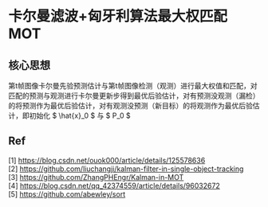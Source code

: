 # 卡尔曼滤波+匈牙利算法最大权匹配MOT

## 核心思想
第t帧图像卡尔曼先验预测估计与第t帧图像检测（观测）进行最大权值和匹配，对匹配的预测与观测进行卡尔曼更新步得到最优后验估计，对有预测没观测（漏检）的将预测作为最优后验估计，对有观测没预测（新目标）的将观测作为最优后验估计，即初始化 $ \hat{x}_0 $ 与 $ P_0 $
## Ref
[1] https://blog.csdn.net/ouok000/article/details/125578636 <br>
[2] https://github.com/liuchangji/kalman-filter-in-single-object-tracking <br>
[3] https://github.com/ZhangPHEngr/Kalman-in-MOT <br>
[4] https://blog.csdn.net/qq_42374559/article/details/96032672 <br>
[5] https://github.com/abewley/sort <br>
